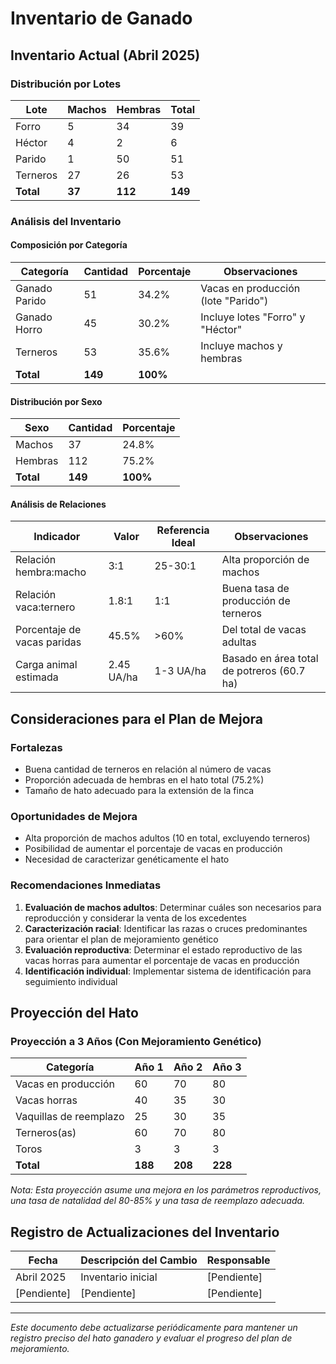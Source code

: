 # Inventario de Ganado

## Inventario Actual (Abril 2025)

### Distribución por Lotes

| Lote | Machos | Hembras | Total |
|------|--------|---------|-------|
| Forro | 5 | 34 | 39 |
| Héctor | 4 | 2 | 6 |
| Parido | 1 | 50 | 51 |
| Terneros | 27 | 26 | 53 |
| **Total** | **37** | **112** | **149** |

### Análisis del Inventario

#### Composición por Categoría

| Categoría | Cantidad | Porcentaje | Observaciones |
|-----------|----------|------------|---------------|
| Ganado Parido | 51 | 34.2% | Vacas en producción (lote "Parido") |
| Ganado Horro | 45 | 30.2% | Incluye lotes "Forro" y "Héctor" |
| Terneros | 53 | 35.6% | Incluye machos y hembras |
| **Total** | **149** | **100%** | |

#### Distribución por Sexo

| Sexo | Cantidad | Porcentaje |
|------|----------|------------|
| Machos | 37 | 24.8% |
| Hembras | 112 | 75.2% |
| **Total** | **149** | **100%** |

#### Análisis de Relaciones

| Indicador | Valor | Referencia Ideal | Observaciones |
|-----------|-------|------------------|---------------|
| Relación hembra:macho | 3:1 | 25-30:1 | Alta proporción de machos |
| Relación vaca:ternero | 1.8:1 | 1:1 | Buena tasa de producción de terneros |
| Porcentaje de vacas paridas | 45.5% | >60% | Del total de vacas adultas |
| Carga animal estimada | 2.45 UA/ha | 1-3 UA/ha | Basado en área total de potreros (60.7 ha) |

## Consideraciones para el Plan de Mejora

### Fortalezas
- Buena cantidad de terneros en relación al número de vacas
- Proporción adecuada de hembras en el hato total (75.2%)
- Tamaño de hato adecuado para la extensión de la finca

### Oportunidades de Mejora
- Alta proporción de machos adultos (10 en total, excluyendo terneros)
- Posibilidad de aumentar el porcentaje de vacas en producción
- Necesidad de caracterizar genéticamente el hato

### Recomendaciones Inmediatas
1. **Evaluación de machos adultos**: Determinar cuáles son necesarios para reproducción y considerar la venta de los excedentes
2. **Caracterización racial**: Identificar las razas o cruces predominantes para orientar el plan de mejoramiento genético
3. **Evaluación reproductiva**: Determinar el estado reproductivo de las vacas horras para aumentar el porcentaje de vacas en producción
4. **Identificación individual**: Implementar sistema de identificación para seguimiento individual

## Proyección del Hato

### Proyección a 3 Años (Con Mejoramiento Genético)

| Categoría | Año 1 | Año 2 | Año 3 |
|-----------|-------|-------|-------|
| Vacas en producción | 60 | 70 | 80 |
| Vacas horras | 40 | 35 | 30 |
| Vaquillas de reemplazo | 25 | 30 | 35 |
| Terneros(as) | 60 | 70 | 80 |
| Toros | 3 | 3 | 3 |
| **Total** | **188** | **208** | **228** |

*Nota: Esta proyección asume una mejora en los parámetros reproductivos, una tasa de natalidad del 80-85% y una tasa de reemplazo adecuada.*

## Registro de Actualizaciones del Inventario

| Fecha | Descripción del Cambio | Responsable |
|-------|------------------------|-------------|
| Abril 2025 | Inventario inicial | [Pendiente] |
| [Pendiente] | [Pendiente] | [Pendiente] |

---

*Este documento debe actualizarse periódicamente para mantener un registro preciso del hato ganadero y evaluar el progreso del plan de mejoramiento.*
